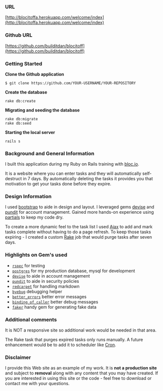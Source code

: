
### URL
[http://blocitoffa.herokuapp.com/welcome/index](http://blocitoffa.herokuapp.com/welcome/index)

### Github URL
[https://github.com/builditdan/blocitoff](https://github.com/builditdan/blocitoff)

### Getting Started

**Clone the Github application**

```
$ git clone https://github.com/YOUR-USERNAME/YOUR-REPOSITORY
```

**Create the database**

```
rake db:create
```

**Migrating and seeding the database**

```
rake db:migrate
rake db:seed
```

**Starting the local server**

```
rails s

```

### Background and General Information
I built this application during my Ruby on Rails training with [bloc.io](https://bloc.io).

It is a website where you can enter tasks and they will automatically self-destruct in 7 days. By automatically deleting the tasks it provides you that motivation to get your tasks done before they expire.

### Design Information
I used [bootstrap](http://getbootstrap.com/) to aide in design and layout. I leveraged gems [devise](https://github.com/plataformatec/devise) and [pundit](https://github.com/elabs/pundit) for account management. Gained more hands-on experience using [partials](http://guides.rubyonrails.org/layouts_and_rendering.html#using-partials) to keep my code dry.

To create a more dynamic feel to the task list I used [Ajax](http://guides.rubyonrails.org/working_with_javascript_in_rails.html) to add and mark tasks complete without having to do a page refresh. To keep those tasks expiring - I created a custom [Rake](http://guides.rubyonrails.org/command_line.html#rake) job that would purge tasks after seven days.

### Highlights on Gem's used
* [`rspec`](https://github.com/rspec/rspec-rails) for testing
* [`postgres`](http://www.postgresql.org/) for my production database, mysql for development
* [`devise`](https://github.com/plataformatec/devise) to aide in account management
* [`pundit`](https://github.com/elabs/pundit) to aide in security policies
* [`redcarpet`](https://github.com/vmg/redcarpet) for handling markdown
* [`byebug`](https://github.com/deivid-rodriguez/byebug) debugging helper
* [`better_errors`](https://github.com/charliesome/better_errors) better error messages
* [`binding_of_caller`](https://github.com/banister/binding_of_caller) better debug messages
* [`faker`](https://github.com/stympy/faker) handy gem for generating fake data

### Additional comments
It is NOT a responsive site so additional work would be needed in that area.

The Rake task that purges expired tasks only runs manually. A future enhancement would be to add it to scheduler like [Cron](https://en.wikipedia.org/wiki/Cron).

### Disclaimer
I provide this Web site as an example of my work. It is **not a production site** and subject to **removal** along with any content that you may have created. If you are interested in using this site or the code - feel free to download or contact me with your questions.
